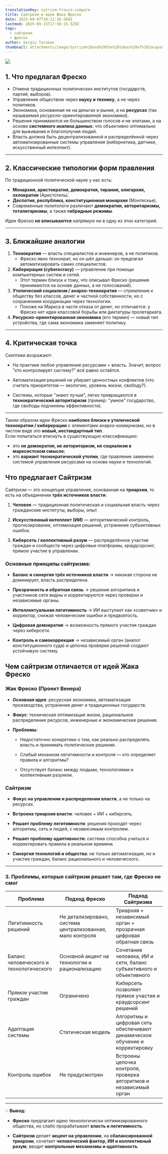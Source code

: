 ```yaml
---
translationKey: sytrizm-fresco-compare
title: Сайтризм и идеи Жака Фреско
date: 2025-09-07T10:12:38.568Z
lastmod: 2025-09-15T17:58:15.529Z
tags:
  - сайтризм
  - фреско
author: Sergiu Taraban
thumbnail: attachments/image/Sytrizm%20and%20the%20ideas%20of%20Jacques%20Fresco-1757674501100.jpeg
---
```

![](attachments/image/Sytrizm%20and%20the%20ideas%20of%20Jacques%20Fresco-1757674501100.jpeg)

## 1. Что предлагал Фреско

* Отмена традиционных политических институтов (государств, партий, выборов).
* Управление обществом через **науку и технику**, а не через политиков.
* Экономика, основанная не на деньгах и рынке, а на **ресурсах** (так называемая *ресурсно-ориентированная экономика*).
* Решения принимаются не большинством голосов и не элитами, а на основе **системного анализа данных**: что объективно оптимально для выживания и благополучия людей.
* Власть должна быть децентрализованной и распределённой через автоматизированные системы управления (кибернетика, датчики, искусственный интеллект).

***

## 2. Классические типологии форм правления

По традиционной политической науке у нас есть:

* **Монархия, аристократия, демократия, тирания, олигархия, охлократия** (Аристотель).
* **Деспотия, республика, конституционная монархия** (Монтескье).
* Современные политологи различают **демократии, авторитаризмы, тоталитаризмы**, а также **гибридные режимы**.

Идеи Фреско **не вписываются** напрямую ни в одну из этих категорий.

***

## 3. Ближайшие аналогии

1. **Технократия** — власть специалистов и инженеров, а не политиков.
   * Фреско явно технократ, но он шёл дальше: он предлагал автоматизировать самих специалистов.
2. **Киберкрация (cyberocracy)** — управление при помощи компьютерных систем и сетей.
   * Этот термин близок к тому, что описывал Фреско (решения принимаются на основе данных, а не голосований).
3. **Утопический социализм / анархо-технократия** — стремление к обществу без классов, денег и частной собственности, но с сохранением координации через технологии.
   * Похоже на Маркса в части отказа от денег, но отличается: у Фреско нет идеи классовой борьбы или диктатуры пролетариата.
4. **Ресурсно-ориентированная экономика** (его термин) — новый тип устройства, где сама экономика заменяет политику.

***

## 4. Критическая точка

Скептики возражают:

* На практике любое управление ресурсами = власть. Значит, вопрос "кто контролирует систему?" всё равно остаётся.

* Автоматизация решений не убирает ценностных конфликтов (что считать приоритетом — экологию, уровень жизни, свободу?).

* Системы, которые "знают лучше", легко превращаются в **технократический авторитаризм** (пример: "умное" государство, где свободы подчинены эффективности).

***

Таким образом идеи Фреско **наиболее близки к утопической технократии / киберкрации** с элементами анархо-коммунизма, но в чистом виде это **новый, нестандартный тип**.\
Если попытаться втиснуть в существующую классификацию:

* это **не демократия, не авторитаризм, не социализм в марксистском смысле**;
* это **вариант технократической утопии**, где правление заменено системой управления ресурсами на основе науки и технологий.

## **Что предлагает Сайтризм**

Сайтризм — это концепция управления, основанная на **триархии**, то есть на объединении **трёх источников власти**:

1. **Человек** — традиционная политическая и социальная власть через гражданские институты, выборы, опыт.

2. **Искусственный интеллект (ИИ)** — алгоритмический контроль, прогнозирование, оптимизация решений, устранение субъективных ошибок.

3. **Киберсеть / коллективный разум** — распределённое участие граждан и сообществ через цифровые платформы, краудсорсинг, прямое участие в управлении.

### Основные принципы сайтризма:

* **Баланс и синергия трёх источников власти** → никакая сторона не доминирует, власть распределена.

* **Прозрачность и обратная связь** → решения алгоритмов и участников сети видны и корректируются через проверки и независимые органы.

* **Интеллектуальная легитимность** → ИИ выступает как «советчик» и корректор, снижая человеческие ошибки и предвзятость.

* **Цифровая демократия** → возможность прямого участия граждан через киберсети.

* **Контроль и самокоррекция** → независимый орган (аналог конституционного суда) и цепочка проверки решений создают устойчивую систему.

## **Чем сайтризм отличается от идей Жака Фреско**

### Жак Фреско (Проект Венера)

* **Основная идея**: ресурсная экономика, автоматизация производства, устранение денег и традиционных государств.

* **Фокус**: техническая оптимизация жизни, рациональное распределение ресурсов, инженерные и экономические решения.

* **Проблемы**:

  * Недостаточно конкретики о том, как реально распределять власть и принимать политические решения.

  * Слабый механизм легитимности и контроля — кто определяет правила и алгоритмы?

  * Отсутствует баланс между людьми, технологиями и коллективным разумом.

### Сайтризм

* **Фокус на управлении и распределении власти**, а не только на ресурсах.

* **Встроена триархия власти**: человек + ИИ + киберсеть.

* **Решает проблему легитимности**: решения проходят через алгоритмы, сеть и людей, с независимым контролем.

* **Решает проблему адаптивности**: система способна учиться и корректировать правила в реальном времени.

* **Синергия технологий и общества**: не только автоматизация, но и участие граждан, баланс рационального и человеческого.

***

### 3. **Проблемы, которые сайтризм решает там, где Фреско не смог**

| Проблема                                | Подход Фреско                                              | Подход Сайтризма                                                             |
| --------------------------------------- | ---------------------------------------------------------- | ---------------------------------------------------------------------------- |
| Легитимность решений                    | Не детализировано, система централизованная, мало контроля | Триархия + независимый орган + прозрачная цифровая обратная связь            |
| Баланс человеческого и технологического | Основной акцент на технологии и рационализацию             | Сочетание человека, ИИ и сети, баланс субъективного и объективного           |
| Прямое участие граждан                  | Ограничено                                                 | Киберсеть позволяет прямое участие и краудсорсинг решений                    |
| Адаптация системы                       | Статическая модель                                         | Алгоритмы и цифровая сеть обеспечивают динамическое обучение и корректировку |
| Контроль ошибок                         | Не предусмотрен                                            | Встроены цепочка контроля, проверка алгоритмов и независимый орган           |

***

💡 **Вывод:**

* **Фреско** предлагает идею технологически оптимизированного общества, но слабо прорабатывает **власть и легитимность**.

* **Сайтризм** делает **акцент на управлении**, на **сбалансированной триархии**, сочетает **человеческий фактор, ИИ и коллективный разум**, вводит **контрольные механизмы и адаптивность**.
